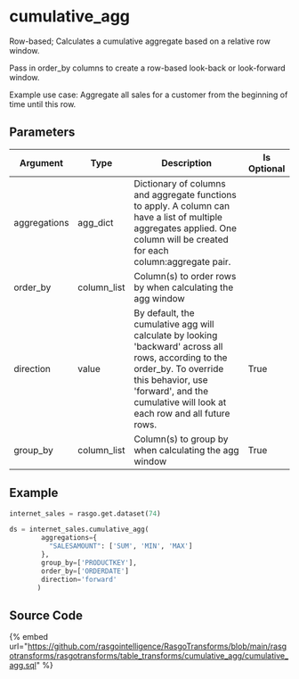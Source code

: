 

# cumulative_agg

Row-based; Calculates a cumulative aggregate based on a relative row window.

Pass in order_by columns to create a row-based look-back or look-forward window.

Example use case: Aggregate all sales for a customer from the beginning of time until this row.


## Parameters

|   Argument   |    Type     |                                                                                                       Description                                                                                                        | Is Optional |
| ------------ | ----------- | ------------------------------------------------------------------------------------------------------------------------------------------------------------------------------------------------------------------------ | ----------- |
| aggregations | agg_dict    | Dictionary of columns and aggregate functions to apply. A column can have a list of multiple aggregates applied. One column will be created for each column:aggregate pair.                                              |             |
| order_by     | column_list | Column(s) to order rows by when calculating the agg window                                                                                                                                                               |             |
| direction    | value       | By default, the cumulative agg will calculate by looking 'backward' across all rows, according to the order_by. To override this behavior, use 'forward', and the cumulative will look at each row and all future rows.  | True        |
| group_by     | column_list | Column(s) to group by when calculating the agg window                                                                                                                                                                    | True        |


## Example

```python
internet_sales = rasgo.get.dataset(74)

ds = internet_sales.cumulative_agg(
        aggregations={
          "SALESAMOUNT": ['SUM', 'MIN', 'MAX']
        },
        group_by=['PRODUCTKEY'],
        order_by=['ORDERDATE']
        direction='forward'
       )

```

## Source Code

{% embed url="https://github.com/rasgointelligence/RasgoTransforms/blob/main/rasgotransforms/rasgotransforms/table_transforms/cumulative_agg/cumulative_agg.sql" %}

